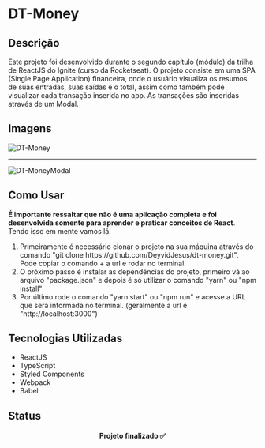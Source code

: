 # DT-Money

## Descrição

Este projeto foi desenvolvido durante o segundo capítulo (módulo) da trilha de ReactJS do Ignite (curso da Rocketseat). O projeto consiste em uma SPA (Single Page Application) financeira, onde o usuário visualiza os resumos de suas entradas, suas saídas e o total, assim como também pode visualizar cada transação inserida no app. As transações são inseridas através de um Modal.

## Imagens

![DT-Money](https://user-images.githubusercontent.com/86028187/154778399-41a29619-66b5-4bbe-882d-1e61111a20b2.png)

<hr>

![DT-MoneyModal](https://user-images.githubusercontent.com/86028187/154778405-0a0af44f-ca68-4e8d-b9a1-16d1d9a082f7.png)


## Como Usar

**É importante ressaltar que não é uma aplicação completa e foi desenvolvida somente para aprender e praticar conceitos de React**. Tendo isso em mente vamos lá.

<ol>
  <li>Primeiramente é necessário clonar o projeto na sua máquina através do comando "git clone https://github.com/DeyvidJesus/dt-money.git". Pode copiar o comando + a url e rodar no terminal.</li>
  <li>O próximo passo é instalar as dependências do projeto, primeiro vá ao arquivo "package.json" e depois é só utilizar o comando "yarn" ou "npm install"</li>
  <li>Por último rode o comando "yarn start" ou "npm run" e acesse a URL que será informada no terminal. (geralmente a url é "http://localhost:3000")</li>
</ol>

## Tecnologias Utilizadas
- ReactJS
- TypeScript
- Styled Components
- Webpack
- Babel

## Status

<h4 align="center">Projeto finalizado ✅</h4>
